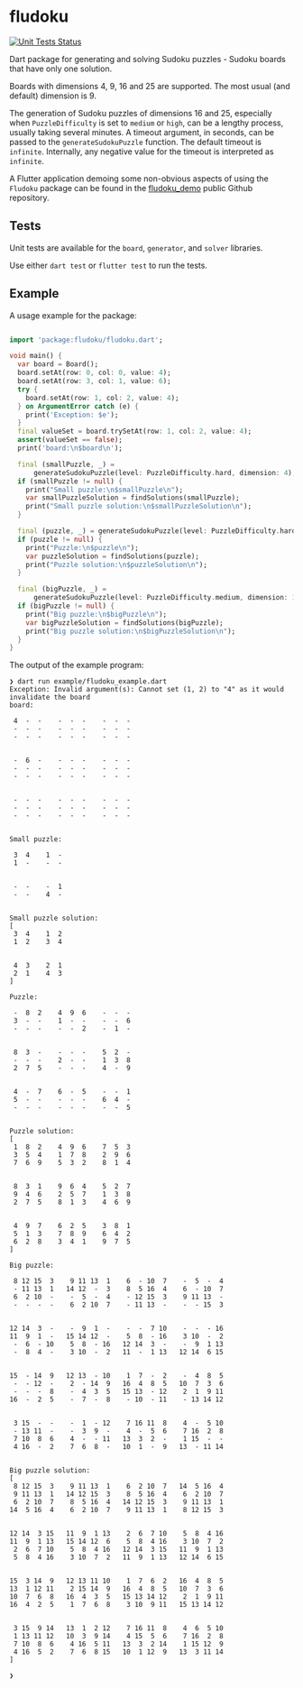 # fludoku

[![Unit Tests Status](https://github.com/raulcostajunior/fludoku/actions/workflows/ci.yml/badge.svg)](https://github.com/raulcostajunior/fludoku/actions/workflows/ci.yml)

Dart package for generating and solving Sudoku puzzles - Sudoku boards that have
only one solution.

Boards with dimensions 4, 9, 16 and 25 are supported. The most usual (and default) dimension is 9.

The generation of Sudoku puzzles of dimensions 16 and 25, especially when
`PuzzleDifficulty` is set to `medium` or `high`, can be a lengthy process, usually taking
several minutes. A timeout argument, in seconds, can be passed to the `generateSudokuPuzzle` function. The default timeout is `infinite`. Internally, any negative value for the timeout is interpreted as `infinite`.

A Flutter application demoing some non-obvious aspects of using the `Fludoku` package can be found in the [fludoku_demo](https://github.com/raulcostajunior/fludoku_demo) public Github repository.

## Tests

Unit tests are available for the `board`, `generator`, and `solver` libraries.

Use either `dart test` or `flutter test` to run the tests.

## Example

A usage example for the package:

```dart

import 'package:fludoku/fludoku.dart';

void main() {
  var board = Board();
  board.setAt(row: 0, col: 0, value: 4);
  board.setAt(row: 3, col: 1, value: 6);
  try {
    board.setAt(row: 1, col: 2, value: 4);
  } on ArgumentError catch (e) {
    print('Exception: $e');
  }
  final valueSet = board.trySetAt(row: 1, col: 2, value: 4);
  assert(valueSet == false);
  print('board:\n$board\n');

  final (smallPuzzle, _) =
      generateSudokuPuzzle(level: PuzzleDifficulty.hard, dimension: 4);
  if (smallPuzzle != null) {
    print("Small puzzle:\n$smallPuzzle\n");
    var smallPuzzleSolution = findSolutions(smallPuzzle);
    print("Small puzzle solution:\n$smallPuzzleSolution\n");
  }

  final (puzzle, _) = generateSudokuPuzzle(level: PuzzleDifficulty.hard, dimension: 9);
  if (puzzle != null) {
    print("Puzzle:\n$puzzle\n");
    var puzzleSolution = findSolutions(puzzle);
    print("Puzzle solution:\n$puzzleSolution\n");
  }

  final (bigPuzzle, _) =
      generateSudokuPuzzle(level: PuzzleDifficulty.medium, dimension: 16);
  if (bigPuzzle != null) {
    print("Big puzzle:\n$bigPuzzle\n");
    var bigPuzzleSolution = findSolutions(bigPuzzle);
    print("Big puzzle solution:\n$bigPuzzleSolution\n");
  }
}

```

The output of the example program:

```
❯ dart run example/fludoku_example.dart
Exception: Invalid argument(s): Cannot set (1, 2) to "4" as it would invalidate the board
board:

 4  -  -    -  -  -    -  -  -
 -  -  -    -  -  -    -  -  -
 -  -  -    -  -  -    -  -  -


 -  6  -    -  -  -    -  -  -
 -  -  -    -  -  -    -  -  -
 -  -  -    -  -  -    -  -  -


 -  -  -    -  -  -    -  -  -
 -  -  -    -  -  -    -  -  -
 -  -  -    -  -  -    -  -  -


Small puzzle:

 3  4    1  -
 1  -    -  -


 -  -    -  1
 -  -    4  -


Small puzzle solution:
[
 3  4    1  2
 1  2    3  4


 4  3    2  1
 2  1    4  3
]

Puzzle:

 -  8  2    4  9  6    -  -  -
 3  -  -    1  -  -    -  -  6
 -  -  -    -  -  2    -  1  -


 8  3  -    -  -  -    5  2  -
 -  -  -    2  -  -    1  3  8
 2  7  5    -  -  -    4  -  9


 4  -  7    6  -  5    -  -  1
 5  -  -    -  -  -    6  4  -
 -  -  -    -  -  -    -  -  5


Puzzle solution:
[
 1  8  2    4  9  6    7  5  3
 3  5  4    1  7  8    2  9  6
 7  6  9    5  3  2    8  1  4


 8  3  1    9  6  4    5  2  7
 9  4  6    2  5  7    1  3  8
 2  7  5    8  1  3    4  6  9


 4  9  7    6  2  5    3  8  1
 5  1  3    7  8  9    6  4  2
 6  2  8    3  4  1    9  7  5
]

Big puzzle:

 8 12 15  3    9 11 13  1    6  - 10  7    -  5  -  4
 - 11 13  1   14 12  -  3    8  5 16  4    6  - 10  7
 6  2 10  -    -  5  -  4    - 12 15  3    9 11 13  -
 -  -  -  -    6  2 10  7    - 11 13  -    -  - 15  3


12 14  3  -    -  9  1  -    -  -  7 10    -  -  - 16
11  9  1  -   15 14 12  -    5  8  - 16    3 10  -  2
 -  6  - 10    5  8  - 16   12 14  3  -    -  9  1 13
 -  8  4  -    3 10  -  2   11  -  1 13   12 14  6 15


15  - 14  9   12 13  - 10    1  7  -  2    -  4  8  5
 -  - 12  -    2  - 14  9   16  4  8  5   10  7  3  6
 -  -  -  8    -  4  3  5   15 13  - 12    2  1  9 11
16  -  2  5    -  7  -  8    - 10  - 11    - 13 14 12


 3 15  -  -    -  1  - 12    7 16 11  8    4  -  5 10
 - 13 11  -    -  3  9  -    4  -  5  6    7 16  2  8
 7 10  8  6    4  -  - 11   13  3  2  -    1 15  -  -
 4 16  -  2    7  6  8  -   10  1  -  9   13  - 11 14


Big puzzle solution:
[
 8 12 15  3    9 11 13  1    6  2 10  7   14  5 16  4
 9 11 13  1   14 12 15  3    8  5 16  4    6  2 10  7
 6  2 10  7    8  5 16  4   14 12 15  3    9 11 13  1
14  5 16  4    6  2 10  7    9 11 13  1    8 12 15  3


12 14  3 15   11  9  1 13    2  6  7 10    5  8  4 16
11  9  1 13   15 14 12  6    5  8  4 16    3 10  7  2
 2  6  7 10    5  8  4 16   12 14  3 15   11  9  1 13
 5  8  4 16    3 10  7  2   11  9  1 13   12 14  6 15


15  3 14  9   12 13 11 10    1  7  6  2   16  4  8  5
13  1 12 11    2 15 14  9   16  4  8  5   10  7  3  6
10  7  6  8   16  4  3  5   15 13 14 12    2  1  9 11
16  4  2  5    1  7  6  8    3 10  9 11   15 13 14 12


 3 15  9 14   13  1  2 12    7 16 11  8    4  6  5 10
 1 13 11 12   10  3  9 14    4 15  5  6    7 16  2  8
 7 10  8  6    4 16  5 11   13  3  2 14    1 15 12  9
 4 16  5  2    7  6  8 15   10  1 12  9   13  3 11 14
]

❯
```
